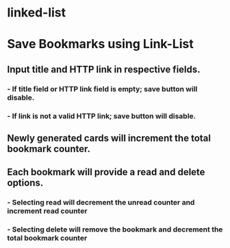 # linked-list

# Save Bookmarks using Link-List

## Input title and HTTP link in respective fields.

### - If title field or HTTP link field is empty; save button will disable.

### - If link is not a valid HTTP link; save button will disable.

## Newly generated cards will increment the total bookmark counter.

## Each bookmark will provide a read and delete options.

### - Selecting read will decrement the unread counter and increment read counter

### - Selecting delete will remove the bookmark and decrement the total bookmark counter

